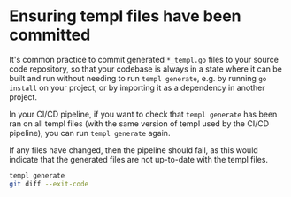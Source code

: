 # Ensuring templ files have been committed

It's common practice to commit generated `*_templ.go` files to your source code repository, so that your codebase is always in a state where it can be built and run without needing to run `templ generate`, e.g. by running `go install` on your project, or by importing it as a dependency in another project.

In your CI/CD pipeline, if you want to check that `templ generate` has been ran on all templ files (with the same version of templ used by the CI/CD pipeline), you can run `templ generate` again.

If any files have changed, then the pipeline should fail, as this would indicate that the generated files are not up-to-date with the templ files.

```bash
templ generate
git diff --exit-code
```
